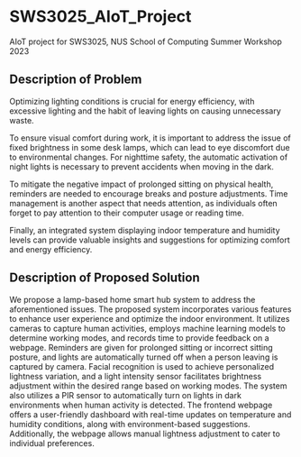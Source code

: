 # SWS3025_AIoT_Project
AIoT project for SWS3025, NUS School of Computing Summer Workshop 2023

## Description of Problem

Optimizing lighting conditions is crucial for energy efficiency, with excessive lighting and the habit of leaving lights on causing unnecessary waste. 

To ensure visual comfort during work, it is important to address the issue of fixed brightness in some desk lamps, which can lead to eye discomfort due to environmental changes. For nighttime safety, the automatic activation of night lights is necessary to prevent accidents when moving in the dark. 

To mitigate the negative impact of prolonged sitting on physical health, reminders are needed to encourage breaks and posture adjustments. Time management is another aspect that needs attention, as individuals often forget to pay attention to their computer usage or reading time. 

Finally, an integrated system displaying indoor temperature and humidity levels can provide valuable insights and suggestions for optimizing comfort and energy efficiency.

## Description of Proposed Solution

We propose a lamp-based home smart hub system to address the aforementioned issues. The proposed system incorporates various features to enhance user experience and optimize the indoor environment. It utilizes cameras to capture human activities, employs machine learning models to determine working modes, and records time to provide feedback on a webpage. Reminders are given for prolonged sitting or incorrect sitting posture, and lights are automatically turned off when a person leaving is captured by camera. 
Facial recognition is used to achieve personalized lightness variation, and a light intensity sensor facilitates brightness adjustment within the desired range based on working modes. The system also utilizes a PIR sensor to automatically turn on lights in dark environments when human activity is detected. The frontend webpage offers a user-friendly dashboard with real-time updates on temperature and humidity conditions, along with environment-based suggestions. Additionally, the webpage allows manual lightness adjustment to cater to individual preferences.
